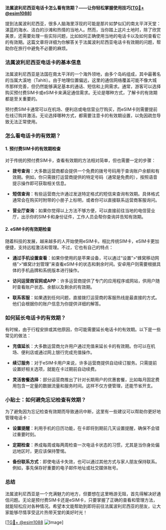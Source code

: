 **法属波利尼西亚电话卡怎么看有效期？——让你轻松掌握使用技巧[[TG💪+ @esim1088](https://t.me/s/esim1088)]**

提到法属波利尼西亚，很多人脑海里浮现的可能是那片如梦似幻的南太平洋天堂：湛蓝的海水、洁白的沙滩和热情的当地人。然而，当你踏上这片土地时，除了欣赏美景，还需要处理一些实际问题，比如如何正确使用当地的电话卡以及如何查看它的有效期。这篇文章将详细为你解答关于法属波利尼西亚电话卡有效期的问题，帮助你在旅行中避免不必要的麻烦。

### 法属波利尼西亚电话卡的基本信息

法属波利尼西亚是法国在南太平洋的一个海外领地，由多个岛屿组成，其中最著名的当属大溪地（Tahiti）。由于地理位置偏远，这里的通信网络覆盖可能不像大城市那样完善，但仍然能够满足基本的通话、短信和上网需求。通常，游客可以选择购买预付费SIM卡或eSIM卡来满足通信需求。无论是哪种方式，了解卡的有效期都是至关重要的。

预付费SIM卡通常可以在机场、便利店或电信营业厅购买，而eSIM卡则需要提前在线订购并激活。无论选择哪种方式，都需要注意卡的有效期设置，以免因疏忽导致无法正常使用。

### 怎么看电话卡的有效期？

#### 1. 预付费SIM卡的有效期检查

对于传统的预付费SIM卡，查看有效期的方法相对简单，但也需要一定的步骤：

- **拨号查询**：大多数运营商都会提供一个免费的拨号号码用于查询账户余额和有效期。例如，你只需拨打运营商提供的特定号码（通常是免费的），按照语音提示操作即可获取相关信息。
  
- **短信查询**：有些运营商允许通过发送特定格式的短信来查询有效期。具体格式通常会在购买时附带的小册子上标明，或者你可以直接联系运营商客服询问。

- **营业厅查询**：如果你觉得以上方法不够方便，可以直接前往当地的电信营业厅，出示你的SIM卡和身份证件，工作人员会帮你查询并告知有效期。

#### 2. eSIM卡的有效期检查

随着科技的发展，越来越多的人开始使用eSIM卡。相比传统SIM卡，eSIM卡更加便捷，支持远程激活和管理。不过，它也有自己的特点：

- **通过手机设置查看**：如果你使用的是苹果设备，可以通过“设置”>“蜂窝移动网络”>“蜂窝计划管理”来查看eSIM卡的状态和剩余时间。安卓用户则需要根据具体的手机品牌和系统版本进行操作。

- **访问运营商官网或APP**：许多运营商提供了专门的应用程序或网站，供用户随时查看账户状态、余额以及剩余的有效期。

- **联系客服**：如果遇到任何问题，直接拨打运营商的客服热线是最直接的方式。他们会根据你的账户信息为你提供详细的解答。

### 如何延长电话卡的有效期？

有时候，由于行程安排或其他原因，你可能需要延长电话卡的有效期。以下是一些常见的做法：

- **充值延长**：大多数运营商允许用户通过充值来延长卡的有效期。你可以在机场、便利店或通过网上银行完成充值操作。

- **续订服务**：对于eSIM卡用户来说，许多运营商提供自动续订服务。只需提前设置好相关选项，就能在卡过期前自动续费。

- **灵活套餐选择**：部分运营商推出了针对长期用户的优惠套餐，比如每月固定费用包含一定量的数据流量和服务时间。这样不仅方便管理，还能节省开支。

### 小贴士：如何避免忘记检查有效期？

为了避免因为忘记检查有效期而导致通讯中断，这里有一些建议可以帮助你更好地管理电话卡：

- **设置提醒**：利用手机的日历功能，在卡即将到期前几天设置提醒，确保不会错过重要时刻。

- **定期检查**：养成每周或每两周检查一次电话卡状态的习惯，尤其是当你身处偏远地区时，更应该保持警惕。

- **备份联系方式**：即使电话卡失效，也可以通过其他方式与家人朋友保持联系。例如，事先保存好重要的电子邮件地址或社交媒体账号。

### 总结

法属波利尼西亚是一个充满魅力的地方，但要想在这里畅游无阻，首先得解决好通信问题。无论是预付费SIM卡还是eSIM卡，只要掌握了正确的查看和管理方法，就能轻松应对各种情况。希望本文能帮助到即将前往法属波利尼西亚的朋友，让大家能够尽情享受这片热带天堂的美好时光！

[[TG💪+ @esim1088](https://t.me/s/esim1088) ![Image](https://i.postimg.cc/4NQfJmqS/Snipaste-2025-05-13-00-14-12.png)]